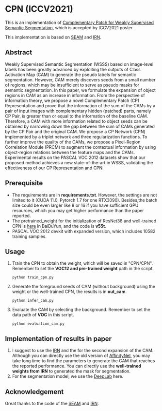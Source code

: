 # CPN (ICCV2021) 
This is an implementation of [Complementary Patch for Weakly Supervised Semantic Segmentation](https://arxiv.org/abs/2108.03852v1), which is accepted by ICCV2021 poster.

This implementation is based on [SEAM](https://github.com/YudeWang/SEAM) and [IRN](https://github.com/jiwoon-ahn/irn).
## Abstract 
Weakly Supervised Semantic Segmentation (WSSS) based on image-level labels has been greatly advanced by exploiting the outputs of Class Activation Map (CAM) to generate the pseudo labels for semantic segmentation. However, CAM merely discovers seeds from a small number of regions, which may be insufficient to serve as pseudo masks for semantic segmentation. In this paper, we formulate the expansion of object regions in CAM as an increase in information. From the perspective of information theory, we propose a novel Complementary Patch (CP) Representation and prove that the information of the sum of the CAMs by a pair of input images with complementary hidden (patched) parts, namely CP Pair, is greater than or equal to the information of the baseline CAM. Therefore, a CAM with more information related to object seeds can be obtained by narrowing down the gap between the sum of CAMs generated by the CP Pair and the original CAM. We propose a CP Network (CPN) implemented by a triplet network and three regularization functions. To further improve the quality of the CAMs, we propose a Pixel-Region Correlation Module (PRCM) to augment the contextual information by using object-region relations between the feature maps and the CAMs. Experimental results on the PASCAL VOC 2012 datasets show that our proposed method achieves a new state-of-the-art in WSSS, validating the effectiveness of our CP Representation and CPN.
## Prerequisite
* The requirements are in **requirements.txt**. However, the settings are not limited to it (CUDA 11.0, Pytorch 1.7 for one RTX3090). Besides,the batch size could be even
larger like 8 or 16 if you have sufficient GPU resources, which you may get higher performance than the paper reported.
* The pretrained_weight for the initialization of ResNet38 and well-trained CPN is [here](https://pan.baidu.com/s/1mx2vX2iRNsXum82n4x-xqw) 
 in BaiDuYun, and the code is **v55t**.
* PASCAL VOC 2012 devkit with expanded version, which includes 10582 training samples.
## Usage
1. Train the CPN to obtain the weight, which will be saved in "CPN/CPN". Remember to set the **VOC12 and pre-trained weight** path in the script. 
    ```
    python train_cpn.py
    ```

2. Generate the foreground seeds of CAM (without background) using the weight or the well-trained CPN, the results is in **out_cam**.

    ``` 
    python infer_cam.py 
    ```

3. Evaluate the CAM by selecting the background. Remember to set the data path of **VOC** in this script.
    ``` 
    python evaluation_cam.py
    ```
## Implementation of results in paper
1. I suggest to use the [IRN](https://github.com/jiwoon-ahn/irn) and the for the second expansion of the CAM. Although you can directly use 
the old version of [AffinityNet](https://github.com/jiwoon-ahn/psa), you may take long time to find the parameters to generate the CAM that reaches 
the reported performance. You can directly use the **well-trained weights from IRN** to generated the mask for segmentation.
2. For the segmentation model, we use the [DeepLab](https://github.com/YudeWang/semantic-segmentation-codebase/tree/main/experiment/seamv1-pseudovoc) here.


## Acknowledgement
Great thanks to the code of the [SEAM](https://github.com/YudeWang/SEAM) and [IRN](https://github.com/jiwoon-ahn/irn).

